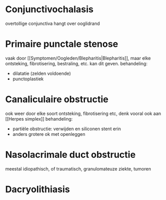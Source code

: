 #  Conjunctivochalasis
overtollige conjunctiva hangt over ooglidrand 

# Primaire punctale stenose
vaak door [[Symptomen/Oogleden/Blepharitis|Blepharitis]], maar elke ontsteking, fibrotisering, bestraling, etc. kan dit geven.
behandeling:
- dilatatie (zelden voldoende)
- punctoplastiek

# Canaliculaire obstructie
ook weer door elke soort ontsteking, fibrotisering etc, denk vooral ook aan [[Herpes simplex]]
behandeling:
- partiële obstructie: verwijden en siliconen stent erin
- anders grotere ok met openleggen

# Nasolacrimale duct obstructie
meestal idiopathisch, of traumatisch, granulomateuze ziekte, tumoren

# Dacryolithiasis

